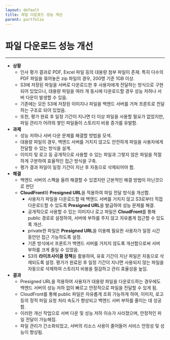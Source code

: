 ```yaml
---
layout: default
title: 파일 다운로드 성능 개선
parent: portfolio
---
```

# 파일 다운로드 성능 개선
---

- **상황**
    - 인사 평가 결과로 PDF, Excel 파일 등의 대용량 첨부 파일이 존재. 특히 다수의 PDF 파일을 묶어놓은 zip 파일의 경우, 200명 기준 1GB 이상.
    - S3에 저장된 파일을 서버로 다운로드한 후 사용자에게 전달하는 방식으로 구현되어 있었으나, 대용량 파일을 여러 개 동시에 다운로드할 경우 성능 저하나 서버 다운이 발생할 수 있음.
    - 기존에는 모든 S3에 저장된 이미지나 파일을 백엔드 서버를 거쳐 프론트로 전달하는 구조로 되어 있었음.
    - 또한, 평가 완료 후 일정 기간이 지나면 더 이상 파일을 사용할 필요가 없었지만, 파일 관리가 어려워 쌓인 파일들이 스토리지 비용 증가를 유발함.
- **과제**
    - 성능 저하나 서버 다운 문제를 해결할 방법을 모색.
    - 대용량 파일의 경우, 백엔드 서버를 거치지 않고도 안전하게 파일을 사용자에게 전달할 수 있는 방식을 설계.
    - 이미지 및 로고 등 공개적으로 사용할 수 있는 파일과 그렇지 않은 파일을 적절하게 구분하여 효율적인 접근 방식을 구축.
    - 평가 결과 파일이 일정 기간이 지난 후 자동으로 삭제되어야 함.
- **해결**
	- 백엔드 서버의 스펙을 올려 해결할 수 있겠지만 근본적인 해결 방법이 아닌것으로 판단
    - **CloudFront**와 **Presigned URL**을 적용하여 파일 전달 방식을 개선함.
        - 사용자가 파일을 다운로드할 때 백엔드 서버를 거치지 않고 S3로부터 직접 다운로드할 수 있도록 **Presigned URL**을 발급하여 성능 문제를 해결.
        - 공개적으로 사용할 수 있는 이미지나 로고 파일은 **CloudFront**를 통해 public 경로로 설정하여, 서버에 부하를 주지 않고 자유롭게 접근할 수 있도록 개선.
        - private한 파일은 **Presigned URL**을 이용해 필요한 사용자가 일정 시간 동안만 접근 가능하도록 설정.
        - 기존 방식에서 프론트가 백엔드 서버를 거치지 않도록 개선함으로써 서버 부하를 크게 줄일 수 있었음.
		- S3의 **라이프사이클 정책**을 활용하여, 유효 기간이 지난 파일은 자동으로 삭제되도록 설정. 평가가 완료된 후 일정 기간이 지나면 사용되지 않는 파일을 자동으로 삭제하여 스토리지 비용을 절감하고 관리 효율성을 높임.
- **결과**
    - Presigned URL을 적용하여 사용자가 대용량 파일을 다운로드하는 경우에도 백엔드 서버의 성능 저하 없이 빠르고 안정적으로 파일을 전달할 수 있게 됨.
    - CloudFront를 통해 public 파일은 자유롭게 조회 가능하게 하여, 이미지, 로고 등의 정적 파일 요청 처리 속도가 향상되고 백엔드 서버 부하를 줄이는 데 성공함.
    - 이러한 개선 작업으로 서버 다운 및 성능 저하 이슈가 사라졌으며, 안정적인 파일 전달이 가능해짐.
	- 파일 관리가 간소화되었고, 서버의 리소스 사용이 줄어들어 서비스 안정성 및 성능이 향상됨.
